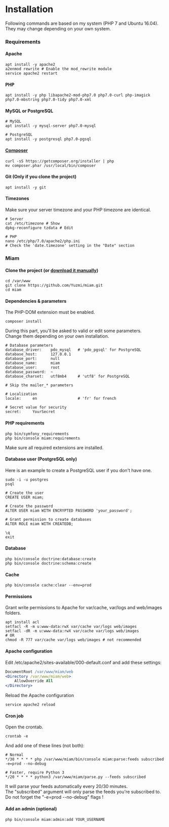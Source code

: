 # Installation

Following commands are based on my system (PHP 7 and Ubuntu 16.04).  
They may change depending on your own system. 

### Requirements  

#### Apache

```shell
apt install -y apache2
a2enmod rewrite # Enable the mod_rewrite module
service apache2 restart
```

#### PHP

```shell
apt install -y php libapache2-mod-php7.0 php7.0-curl php-imagick php7.0-mbstring php7.0-tidy php7.0-xml
```

#### MySQL or PostgreSQL

```shell
# MySQL
apt install -y mysql-server php7.0-mysql

# PostgreSQL
apt install -y postgresql php7.0-pgsql
```

#### [Composer](https://getcomposer.org/download/)

```shell
curl -sS https://getcomposer.org/installer | php
mv composer.phar /usr/local/bin/composer
```

#### Git (Only if you clone the project)

```shell
apt install -y git
```

#### Timezones

Make sure your server timezone and your PHP timezone are identical.  

```shell
# Server
cat /etc/timezone # Show
dpkg-reconfigure tzdata # Edit

# PHP
nano /etc/php/7.0/apache2/php.ini
# Check the 'date.timezone' setting in the "Date" section
```

### Miam

#### Clone the project (or [download it manually](https://github.com/Yuzmi/miam/archive/master.zip))

```shell
cd /var/www
git clone https://github.com/Yuzmi/miam.git
cd miam
```

#### Dependencies & parameters

The PHP-DOM extension must be enabled.  

```shell
composer install
``` 

During this part, you'll be asked to valid or edit some parameters.  
Change them depending on your own installation.  

```
# Database parameters
database_driver: 	pdo_mysql 	# 'pdo_pgsql' for PostgreSQL 
database_host: 		127.0.0.1
database_port: 		null
database_name: 		miam
database_user: 		root
database_password: 	~
database_charset: 	utf8mb4 	# 'utf8' for PostgreSQL

# Skip the mailer_* parameters

# Localization
locale: 	en 					# 'fr' for french

# Secret value for security
secret: 	YourSecret
```

#### PHP requirements

```shell
php bin/symfony_requirements
php bin/console miam:requirements
```

Make sure all required extensions are installed.  

#### Database user (PostgreSQL only)

Here is an example to create a PostgreSQL user if you don't have one.  

```shell
sudo -i -u postgres
psql

# Create the user
CREATE USER miam;

# Create the password
ALTER USER miam WITH ENCRYPTED PASSWORD 'your_password';

# Grant permission to create databases
ALTER ROLE miam WITH CREATEDB;

\q
exit
```

#### Database

```shell
php bin/console doctrine:database:create
php bin/console doctrine:schema:create
```

#### Cache

```shell
php bin/console cache:clear --env=prod
```

#### Permissions

Grant write permissions to Apache for var/cache, var/logs and web/images folders.  

```shell
apt install acl
setfacl -R -m u:www-data:rwX var/cache var/logs web/images
setfacl -dR -m u:www-data:rwX var/cache var/logs web/images
# OR
chmod -R 777 var/cache var/logs web/images # not recommended
```

#### Apache configuration

Edit /etc/apache2/sites-available/000-default.conf and add these settings:

```apache
DocumentRoot /var/www/miam/web
<Directory /var/www/miam/web>
	AllowOverride All
</Directory>
```

Reload the Apache configuration  

```shell
service apache2 reload
```

#### Cron job

Open the crontab.  

```shell
crontab -e
```

And add one of these lines (not both):  

```
# Normal
*/30 * * * * php /var/www/miam/bin/console miam:parse:feeds subscribed -e=prod --no-debug

# Faster, require Python 3
*/20 * * * * python3 /var/www/miam/parse.py --feeds subscribed
```

It will parse your feeds automatically every 20/30 minutes.  
The "subscribed" argument will only parse the feeds you're subscribed to.  
Do not forget the "-e=prod --no-debug" flags !  

#### Add an admin (optional)
```
php bin/console miam:admin:add YOUR_USERNAME
```
